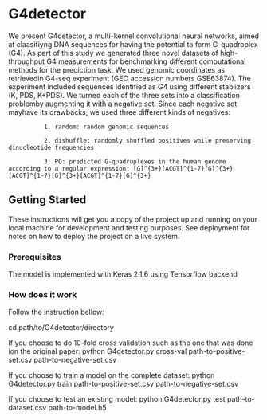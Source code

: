 # G4detector

We present G4detector, a multi-kernel convolutional neural networks, aimed at claasifiyng DNA sequences for having the potential to form G-quadroplex (G4).
As part of this study we generated three novel datasets of high-throughput G4 measurements for benchmarking different computational methods for the prediction task. We used genomic coordinates as retrievedin G4-seq experiment (GEO accession numbers GSE63874). The experiment included sequences identified as G4 using different stablizers (K, PDS, K+PDS). We turned each of the three sets into a classification problemby augmenting it with a negative set. Since each negative set mayhave its drawbacks, we used three different kinds of negatives: 

              1. random: random genomic sequences
              
              2. dishuffle: randomly shuffled positives while preserving dinucleotide frequencies
              
              3. PQ: predicted G-quadruplexes in the human genome according to a regular expression: [G]^{3+}[ACGT]^{1-7}[G]^{3+}[ACGT]^{1-7}[G]^{3+}[ACGT]^{1-7}[G]^{3+}


## Getting Started

These instructions will get you a copy of the project up and running on your local machine for development and testing purposes. See deployment for notes on how to deploy the project on a live system.

### Prerequisites

The model is implemented with Keras 2.1.6 using Tensorflow backend


### How does it work

Follow the instruction bellow:

cd path/to/G4detector/directory

If you choose to do 10-fold cross validation such as the one that was done ion the original paper:
python G4detector.py cross-val path-to-positive-set.csv path-to-negative-set.csv

If you choose to train a model on the complete dataset:
python G4detector.py train path-to-positive-set.csv path-to-negative-set.csv

If you choose to test an existing model:
python G4detector.py test path-to-dataset.csv path-to-model.h5

